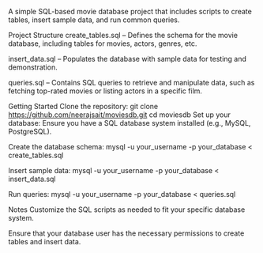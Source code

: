 A simple SQL-based movie database project that includes scripts to create tables, insert sample data, and run common queries.

Project Structure
create_tables.sql – Defines the schema for the movie database, including tables for movies, actors, genres, etc.

insert_data.sql – Populates the database with sample data for testing and demonstration.

queries.sql – Contains SQL queries to retrieve and manipulate data, such as fetching top-rated movies or listing actors in a specific film.

Getting Started
Clone the repository:
    git clone https://github.com/neerajsait/moviesdb.git
    cd moviesdb
Set up your database:
Ensure you have a SQL database system installed (e.g., MySQL, PostgreSQL).

Create the database schema:
    mysql -u your_username -p your_database < create_tables.sql

Insert sample data:
    mysql -u your_username -p your_database < insert_data.sql
    
Run queries:
    mysql -u your_username -p your_database < queries.sql


Notes
Customize the SQL scripts as needed to fit your specific database system.

Ensure that your database user has the necessary permissions to create tables and insert data.
